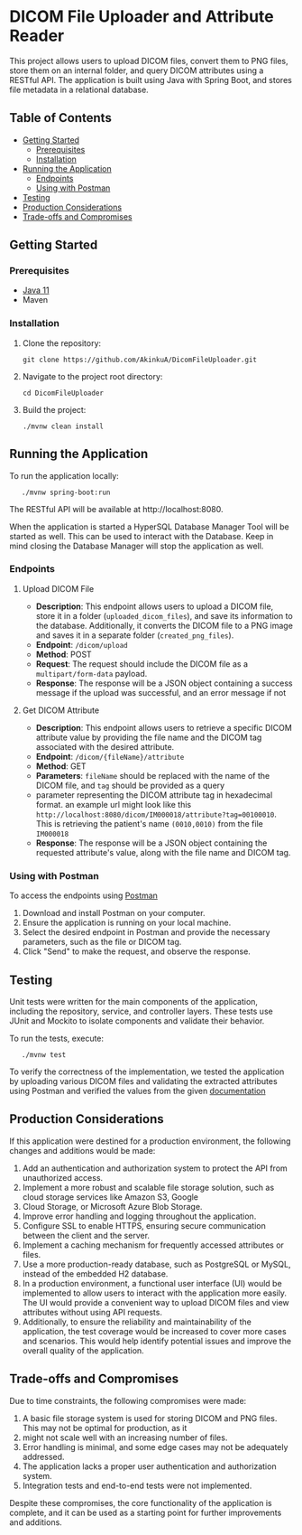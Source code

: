 # DICOM File Uploader and Attribute Reader

This project allows users to upload DICOM files, convert them to PNG files, store them on an internal folder, and query DICOM 
attributes using a RESTful API. The application is built using Java with Spring Boot, and stores file metadata in a 
relational database.

## Table of Contents

- [Getting Started](#getting-started)
    - [Prerequisites](#prerequisites)
    - [Installation](#installation)
- [Running the Application](#running-the-application)
    - [Endpoints](#Endpoints)
    - [Using with Postman](#Using-with-Postman)
- [Testing](#testing)
- [Production Considerations](#production-considerations)
- [Trade-offs and Compromises](#trade-offs-and-compromises)

## Getting Started

### Prerequisites

- [Java 11](https://www.oracle.com/ca-en/java/technologies/downloads/#jdk20-linux)
- Maven

### Installation

1. Clone the repository:
    ```console
   git clone https://github.com/AkinkuA/DicomFileUploader.git
    ```
2. Navigate to the project root directory:
    ```console
   cd DicomFileUploader
    ```
3. Build the project:
    ```console
   ./mvnw clean install
    ```
## Running the Application

To run the application locally:
```console
   ./mvnw spring-boot:run
   ```
The RESTful API will be available at http://localhost:8080.

When the application is started a HyperSQL Database Manager Tool will be started as well. This can be used to interact 
with the Database. Keep in mind closing the Database Manager will stop the application as well.

### Endpoints

1. Upload DICOM File
    - **Description**: This endpoint allows users to upload a DICOM file, store it in a folder (`uploaded_dicom_files`), and save its 
   information to the database. Additionally, it converts the DICOM file to a PNG image and saves it in a separate 
   folder (`created_png_files`).
    - **Endpoint**: `/dicom/upload`
    - **Method**: POST
    - **Request**: The request should include the DICOM file as a `multipart/form-data` payload.
    - **Response**: The response will be a JSON object containing a success message if the upload was successful, and 
   an error message if not

2. Get DICOM Attribute
    - **Description**: This endpoint allows users to retrieve a specific DICOM attribute value by providing the file 
   name and the DICOM tag associated with the desired attribute.
    - **Endpoint**: `/dicom/{fileName}/attribute`
    - **Method**: GET
    - **Parameters**: `fileName` should be replaced with the name of the DICOM file, and `tag` should be provided as a query 
    - parameter representing the DICOM attribute tag in hexadecimal format.
    an example url might look like this `http://localhost:8080/dicom/IM000018/attribute?tag=00100010`. This is 
    retrieving the patient's name `(0010,0010)`  from the file `IM000018`
    - **Response**: The response will be a JSON object containing the requested attribute's value, along with the file 
    name and DICOM tag.

### Using with Postman

To access the endpoints using [Postman](https://www.postman.com/)

1. Download and install Postman on your computer.
2. Ensure the application is running on your local machine.
3. Select the desired endpoint in Postman and provide the necessary parameters, such as the file or DICOM tag.
4. Click "Send" to make the request, and observe the response.

## Testing

Unit tests were written for the main components of the application, including the repository, service, and controller 
layers. These tests use JUnit and Mockito to isolate components and validate their behavior.

To run the tests, execute:

```console
   ./mvnw test
   ```

To verify the correctness of the implementation, we tested the application by uploading various DICOM files and 
validating the extracted attributes using Postman and verified the values from the given 
[documentation](https://www.dicomlibrary.com/dicom/dicom-tags/)

## Production Considerations

If this application were destined for a production environment, the following changes and additions would be made:

1. Add an authentication and authorization system to protect the API from unauthorized access.
2. Implement a more robust and scalable file storage solution, such as cloud storage services like Amazon S3, Google 
3. Cloud Storage, or Microsoft Azure Blob Storage.
4. Improve error handling and logging throughout the application.
5. Configure SSL to enable HTTPS, ensuring secure communication between the client and the server.
6. Implement a caching mechanism for frequently accessed attributes or files.
7. Use a more production-ready database, such as PostgreSQL or MySQL, instead of the embedded H2 database.
8. In a production environment, a functional user interface (UI) would be implemented to allow users to interact with 
the application more easily. The UI would provide a convenient way to upload DICOM files and view attributes without 
using API requests.
9. Additionally, to ensure the reliability and maintainability of the application, the test coverage would be increased 
to cover more cases and scenarios. This would help identify potential issues and improve the overall quality of the 
application.

## Trade-offs and Compromises

Due to time constraints, the following compromises were made:

1. A basic file storage system is used for storing DICOM and PNG files. This may not be optimal for production, as it 
2. might not scale well with an increasing number of files.
3. Error handling is minimal, and some edge cases may not be adequately addressed.
4. The application lacks a proper user authentication and authorization system.
5. Integration tests and end-to-end tests were not implemented.

Despite these compromises, the core functionality of the application is complete, and it can be used as a starting point for further improvements and additions.
